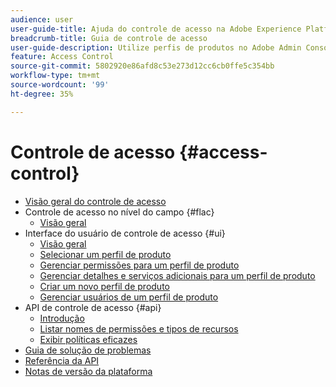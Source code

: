 ```yaml
---
audience: user
user-guide-title: Ajuda do controle de acesso na Adobe Experience Platform
breadcrumb-title: Guia de controle de acesso
user-guide-description: Utilize perfis de produtos no Adobe Admin Console para vincular usuários com permissões e sandboxes.
feature: Access Control
source-git-commit: 5802920e86afd8c53e273d12cc6cb0ffe5c354bb
workflow-type: tm+mt
source-wordcount: '99'
ht-degree: 35%

---
```



# Controle de acesso {#access-control}

* [Visão geral do controle de acesso](home.md)
* Controle de acesso no nível do campo {#flac}
   * [Visão geral](flac/overview.md)
* Interface do usuário de controle de acesso {#ui}
   * [Visão geral](ui/overview.md)
   * [Selecionar um perfil de produto](ui/browse.md)
   * [Gerenciar permissões para um perfil de produto](ui/permissions.md)
   * [Gerenciar detalhes e serviços adicionais para um perfil de produto](ui/details-and-services.md)
   * [Criar um novo perfil de produto](ui/create-profile.md)
   * [Gerenciar usuários de um perfil de produto](ui/users.md)
* API de controle de acesso {#api}
   * [Introdução](api/getting-started.md)
   * [Listar nomes de permissões e tipos de recursos](api/permissions-and-resource-types.md)
   * [Exibir políticas eficazes](api/effective-policies.md)
* [Guia de solução de problemas](troubleshooting-guide.md)
* [Referência da API](https://www.adobe.io/experience-platform-apis/references/access-control/)
* [Notas de versão da plataforma](https://www.adobe.com/go/platform-release-notes-en)